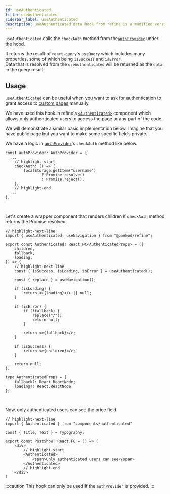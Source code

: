 ```yaml
---
id: useAuthenticated
title: useAuthenticated
siderbar_label: useAuthenticated
description: useAuthenticated data hook from refine is a modified version of react-query's useMutation for create mutations
---
```


`useAuthenticated` calls the `checkAuth` method from the[`authProvider`](/core/providers/auth-provider.md) under the hood. 

It returns the result of `react-query`'s `useQuery` which includes many properties, some of which being `isSuccess` and `isError`.  
Data that is resolved from the `useAuthenticated` will be returned as the `data` in the query result.


## Usage

`useAuthenticated` can be useful when you want to ask for authentication to grant access to [custom pages](/guides-and-concepts/custom-pages.md) manually.

We have used this hook in refine's [`<Authenticated>`](/core/components/auth/authenticated.md) component which allows only authenticated users to access the page or any part of the code.

We will demonstrate a similar basic implementation below. Imagine that you have public page but you want to make some specific fields private.

We have a logic in [`authProvider`](/core/providers/auth-provider.md)'s `checkAuth` method like below.

```tsx
const authProvider: AuthProvider = {
  ...
    // highlight-start
    checkAuth: () => {
        localStorage.getItem("username")
                ? Promise.resolve()
                : Promise.reject(),
    },
    // highlight-end
  ...
};
```
<br/>

Let's create a wrapper component that renders children if `checkAuth` method returns the Promise resolved.

```tsx  title="components/authenticated.tsx"
// highlight-next-line
import { useAuthenticated, useNavigation } from "@pankod/refine";

export const Authenticated: React.FC<AuthenticatedProps> = ({
    children,
    fallback,
    loading,
}) => {
    // highlight-next-line
    const { isSuccess, isLoading, isError } = useAuthenticated();

    const { replace } = useNavigation();

    if (isLoading) {
        return <>{loading}</> || null;
    }

    if (isError) {
        if (!fallback) {
            replace("/");
            return null;
        }

        return <>{fallback}</>;
    }

    if (isSuccess) {
        return <>{children}</>;
    }

    return null;
};

type AuthenticatedProps = {
    fallback?: React.ReactNode;
    loading?: React.ReactNode;
};
```

<br />

Now, only authenticated users can see the price field.

```tsx title="components/postShow"
// highlight-next-line
import { Authenticated } from "components/authenticated"

const { Title, Text } = Typography;

export const PostShow: React.FC = () => (
    <div>
        // highlight-start
        <Authenticated>
            <span>Only authenticated users can see</span>
        </Authenticated>
        // highlight-end
    </div>
)
```



:::caution
This hook can only be used if the `authProvider` is provided.
:::
